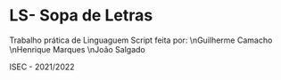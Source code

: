# LS- Sopa de Letras

Trabalho prática de Linguaguem Script feita por:
\nGuilherme Camacho
\nHenrique Marques
\nJoão Salgado
   
ISEC - 2021/2022

